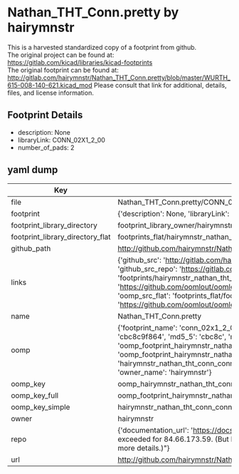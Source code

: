 # Nathan_THT_Conn.pretty by hairymnstr  
This is a harvested standardized copy of a footprint from github.  
The original project can be found at:  
https://gitlab.com/kicad/libraries/kicad-footprints  
The original footprint can be found at:
http://gitlab.com/hairymnstr/Nathan_THT_Conn.pretty/blob/master/WURTH_615-008-140-621.kicad_mod
Please consult that link for additional, details, files, and license information.  
## Footprint Details
* description: None  
* libraryLink: CONN_02X1_2_00  
* number_of_pads: 2  
## yaml dump  
| Key | Value |  
| --- | --- |  
| file | Nathan_THT_Conn.pretty/CONN_02X1_2_00.kicad_mod |  
| footprint | {'description': None, 'libraryLink': 'CONN_02X1_2_00', 'number_of_pads': 2} |  
| footprint_library_directory | footprint_library_owner/hairymnstr_Nathan_THT_Conn.pretty |  
| footprint_library_directory_flat | footprints_flat/hairymnstr_nathan_tht_conn_conn_02x1_2_00/working |  
| github_path | http://github.com/hairymnstr/Nathan_THT_Conn.pretty/blob/master/CONN_02X1_2_00.kicad_mod |  
| links | {'github_src': 'http://gitlab.com/hairymnstr/Nathan_THT_Conn.pretty/blob/master/WURTH_615-008-140-621.kicad_mod', 'github_src_repo': 'https://gitlab.com/kicad/libraries/kicad-footprints', 'oomp_bot': 'footprints/hairymnstr_nathan_tht_conn_conn_02x1_2_00/working', 'oomp_bot_github': 'https://github.com/oomlout/oomlout_oomp_footprint_bot/tree/main/footprints/hairymnstr_nathan_tht_conn_conn_02x1_2_00/working', 'oomp_src_flat': 'footprints_flat/footprints_flat/hairymnstr_nathan_tht_conn_conn_02x1_2_00/working', 'oomp_src_flat_github': 'https://github.com/oomlout/oomlout_oomp_footprint_src/tree/main/footprints_flat/hairymnstr_nathan_tht_conn_conn_02x1_2_00/working'} |  
| name | Nathan_THT_Conn.pretty |  
| oomp | {'footprint_name': 'conn_02x1_2_00', 'library_name': 'nathan_tht_conn', 'md5': 'cbc8c9f864f7ee8066db33d51e522b6c', 'md5_10': 'cbc8c9f864', 'md5_5': 'cbc8c', 'md5_6': 'cbc8c9', 'oomp_key': 'oomp_hairymnstr_nathan_tht_conn_conn_02x1_2_00', 'oomp_key_extra': 'oomp_footprint_hairymnstr_nathan_tht_conn_conn_02x1_2_00', 'oomp_key_full': 'oomp_footprint_hairymnstr_nathan_tht_conn_conn_02x1_2_00_cbc8c9', 'oomp_key_simple': 'hairymnstr_nathan_tht_conn_conn_02x1_2_00', 'original_filename': 'Nathan_THT_Conn.pretty/CONN_02X1_2_00.kicad_mod', 'owner_name': 'hairymnstr'} |  
| oomp_key | oomp_hairymnstr_nathan_tht_conn_conn_02x1_2_00 |  
| oomp_key_full | oomp_footprint_hairymnstr_nathan_tht_conn_conn_02x1_2_00 |  
| oomp_key_simple | hairymnstr_nathan_tht_conn_conn_02x1_2_00 |  
| owner | hairymnstr |  
| repo | {'documentation_url': 'https://docs.github.com/rest/overview/resources-in-the-rest-api#rate-limiting', 'message': "API rate limit exceeded for 84.66.173.59. (But here's the good news: Authenticated requests get a higher rate limit. Check out the documentation for more details.)"} |  
| url | http://github.com/hairymnstr/Nathan_THT_Conn.pretty |  

